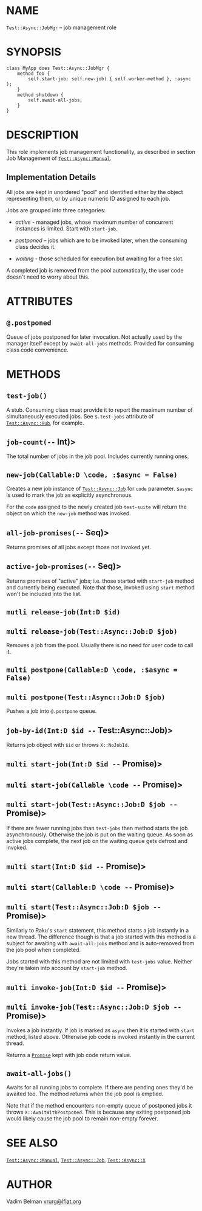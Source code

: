 NAME
====

`Test::Async::JobMgr` – job management role

SYNOPSIS
========

    class MyApp does Test::Async::JobMgr {
        method foo {
            self.start-job: self.new-job( { self.worker-method }, :async );
        }
        method shutdown {
            self.await-all-jobs;
        }
    }

DESCRIPTION
===========



This role implements job management functionality, as described in section Job Management of [`Test::Async::Manual`](https://github.com/vrurg/raku-Test-Async/blob/v0.0.15/docs/md/Test/Async/Manual.md).

Implementation Details
----------------------

All jobs are kept in unordered "pool" and identified either by the object representing them, or by unique numeric ID assigned to each job.

Jobs are grouped into three categories:

  * *active* - managed jobs, whose maximum number of concurrent instances is limited. Start with `start-job`.

  * *postponed* – jobs which are to be invoked later, when the consuming class decides it.

  * *waiting* - those scheduled for execution but awaiting for a free slot.

A completed job is removed from the pool automatically, the user code doesn't need to worry about this.

ATTRIBUTES
==========



`@.postponed`
-------------

Queue of jobs postponed for later invocation. Not actually used by the manager itself except by `await-all-jobs` methods. Provided for consuming class code convenience.

METHODS
=======



`test-job()`
------------

A stub. Consuming class must provide it to report the maximum number of simultaneously executed jobs. See `$.test-jobs` attribute of [`Test::Async::Hub`](https://github.com/vrurg/raku-Test-Async/blob/v0.0.15/docs/md/Test/Async/Hub.md), for example.

`job-count(--` Int)>
--------------------

The total number of jobs in the job pool. Includes currently running ones.

`new-job(Callable:D \code, :$async = False)`
--------------------------------------------

Creates a new job instance of [`Test::Async::Job`](https://github.com/vrurg/raku-Test-Async/blob/v0.0.15/docs/md/Test/Async/Job.md) for `code` parameter. `$async` is used to mark the job as explicitly asynchronous.

For the `code` assigned to the newly created job `test-suite` will return the object on which the `new-job` method was invoked.

`all-job-promises(--` Seq)>
---------------------------

Returns promises of all jobs except those not invoked yet.

`active-job-promises(--` Seq)>
------------------------------

Returns promises of "active" jobs; i.e. those started with `start-job` method and currently being executed. Note that those, invoked using `start` method won't be included into the list.

`mutli release-job(Int:D $id)`
------------------------------

`multi release-job(Test::Async::Job:D $job)`
--------------------------------------------

Removes a job from the pool. Usually there is no need for user code to call it.

`multi postpone(Callable:D \code, :$async = False)`
---------------------------------------------------

`multi postpone(Test::Async::Job:D $job)`
-----------------------------------------

Pushes a job into `@.postpone` queue.

`job-by-id(Int:D $id --` Test::Async::Job)>
-------------------------------------------

Returns job object with `$id` or throws `X::NoJobId`.

`multi start-job(Int:D $id --` Promise)>
----------------------------------------

`multi start-job(Callable \code --` Promise)>
---------------------------------------------

`multi start-job(Test::Async::Job:D $job --` Promise)>
------------------------------------------------------

If there are fewer running jobs than `test-jobs` then method starts the job asynchronously. Otherwise the job is put on the waiting queue. As soon as active jobs complete, the next job on the waiting queue gets defrost and invoked.

`multi start(Int:D $id --` Promise)>
------------------------------------

`multi start(Callable:D \code --` Promise)>
-------------------------------------------

`multi start(Test::Async::Job:D $job --` Promise)>
--------------------------------------------------

Similarly to Raku's `start` statement, this method starts a job instantly in a new thread. The difference though is that a job started with this method is a subject for awaiting with `await-all-jobs` method and is auto-removed from the job pool when completed.

Jobs started with this method are not limited with `test-jobs` value. Neither they're taken into account by `start-job` method.

`multi invoke-job(Int:D $id --` Promise)>
-----------------------------------------

`multi invoke-job(Test::Async::Job:D $job --` Promise)>
-------------------------------------------------------

Invokes a job instantly. If job is marked as `async` then it is started with `start` method, listed above. Otherwise job code is invoked instantly in the current thread.

Returns a [`Promise`](https://docs.raku.org/type/Promise) kept with job code return value.

`await-all-jobs()`
------------------

Awaits for all running jobs to complete. If there are pending ones they'd be awaited too. The method returns when the job pool is emptied.

Note that if the method encounters non-empty queue of postponed jobs it throws `X::AwaitWithPostponed`. This is because any exiting postponed job would likely cause the job pool to remain non-empty forever.

SEE ALSO
========

[`Test::Async::Manual`](https://github.com/vrurg/raku-Test-Async/blob/v0.0.15/docs/md/Test/Async/Manual.md), [`Test::Async::Job`](https://github.com/vrurg/raku-Test-Async/blob/v0.0.15/docs/md/Test/Async/Job.md), [`Test::Async::X`](https://github.com/vrurg/raku-Test-Async/blob/v0.0.15/docs/md/Test/Async/X.md)

AUTHOR
======

Vadim Belman <vrurg@lflat.org>

